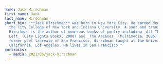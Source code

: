 ```yaml
---
name: Jack Hirschman
first_name: Jack
last_name: Hirschman
short_bio: "**Jack Hirschman** was born in New York City. He earned degrees from
  the City College of New York and Indiana University. A poet and translator,
  Hirschman is the author of numerous books of poetry including _All That’s
  Left_ (City Lights Books, 2008) and _The Arcanes_ (Multimedia, 2006). The
  former poet laureate of San Francisco, Hirschman taught at the University of
  California, Los Angeles. He lives in San Francisco."
portraits:
  - media: 2021/06/jack-hirschman
---
```

